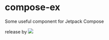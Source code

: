 # compose-ex
Some useful component for Jetpack Compose

release by 
[![](https://jitci.com/gh/ZIDOUZI/compose-ex/svg)](https://jitci.com/gh/ZIDOUZI/compose-ex)
